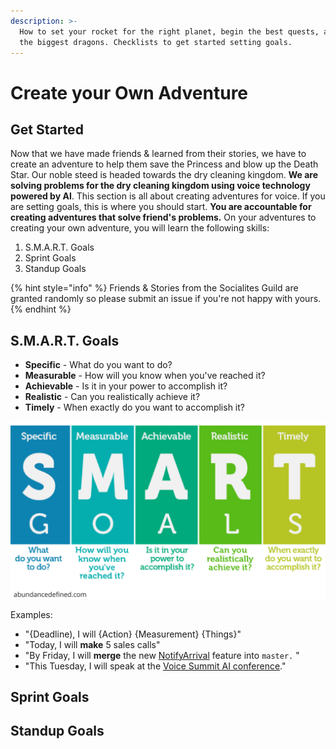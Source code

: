 ```yaml
---
description: >-
  How to set your rocket for the right planet, begin the best quests, and slay
  the biggest dragons. Checklists to get started setting goals.
---
```


# Create your Own Adventure

## Get Started

Now that we have made friends & learned from their stories, we have to create an adventure to help them save the Princess and blow up the Death Star. Our noble steed is headed towards the dry cleaning kingdom. **We are solving problems for the dry cleaning kingdom using voice technology powered by AI**. This section is all about creating adventures for voice. If you are setting goals, this is where you should start. **You are accountable for creating adventures that solve friend's problems.** On your adventures to creating your own adventure, you will learn the following skills:

1. S.M.A.R.T. Goals
2. Sprint Goals
3. Standup Goals

{% hint style="info" %}
Friends & Stories from the Socialites Guild are granted randomly so please submit an issue if you're not happy with yours.
{% endhint %}

## S.M.A.R.T. Goals

* **Specific** - What do you want to do?
* **Measurable** - How will you know when you've reached it?
* **Achievable** - Is it in your power to accomplish it?
* **Realistic** - Can you realistically achieve it?
* **Timely** - When exactly do you want to accomplish it?

![](../.gitbook/assets/smartgoals-1024x576.png)

Examples:

* "{Deadline\), I will {Action} {Measurement} {Things}"
* "Today, I will **make** 5 sales calls"
* "By Friday, I will **merge** the new [NotifyArrival](https://docs.voicedrycleaner.com/notifyarrival) feature into `master.` "
* "This Tuesday, I will speak at the [Voice Summit AI conference](https://www.voicesummit.ai/)."

## Sprint Goals



## Standup Goals


